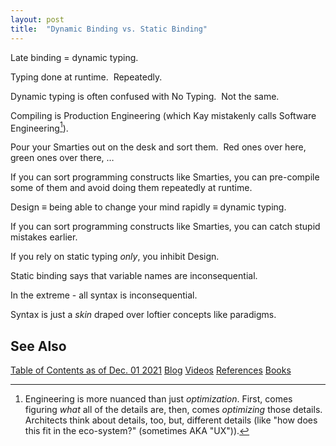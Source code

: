 ```yaml
---
layout: post
title:  "Dynamic Binding vs. Static Binding"
---
```


Late binding = dynamic typing.  

Typing done at runtime.  Repeatedly.

Dynamic typing is often confused with No Typing.  Not the same.

Compiling is Production Engineering (which Kay mistakenly calls Software Engineering[^eng]).

[^eng]: Engineering is more nuanced than just *optimization*.  First, comes figuring *what* all of the details are, then, comes *optimizing* those details.  Architects think about details, too, but, different details (like "how does this fit in the eco-system?" (sometimes AKA "UX")).

Pour your Smarties out on the desk and sort them.  Red ones over here, green ones over there, …

If you can sort programming constructs like Smarties, you can pre-compile some of them and avoid doing them repeatedly at runtime.

Design ≡ being able to change your mind rapidly ≡ dynamic typing.

If you can sort programming constructs like Smarties, you can catch stupid mistakes earlier.

If you rely on static typing *only*, you inhibit Design.

Static binding says that variable names are inconsequential.

In the extreme - all syntax is inconsequential.

Syntax is just a *skin* draped over loftier concepts like paradigms.

## See Also

[Table of Contents as of Dec. 01 2021](https://guitarvydas.github.io/2021/12/10/Table-of-Contents-Dec-01-2021.html)
[Blog](https://guitarvydas.github.io)
[Videos](https://www.youtube.com/channel/UC9EJr0nKHwadbHUtc5zHdmQ/videos)
[References](https://guitarvydas.github.io/2021/01/14/References.html)
[Books](https://leanpub.com/u/paul-tarvydas.html)

<script src="https://utteranc.es/client.js" 
        repo="guitarvydas/guitarvydas.github.io" 
        issue-term="pathname" 
        theme="github-light" 
        crossorigin="anonymous" > 
</script> 
